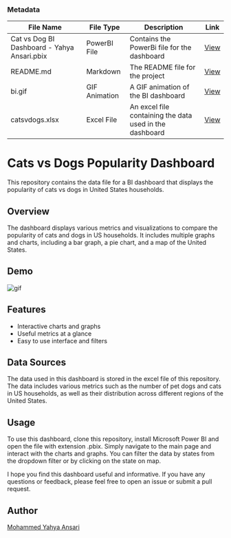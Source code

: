 ### Metadata

| File Name    | File Type |       Description |  Link   |
| --------- | ------- | -------------| ----------|
| Cat vs Dog BI Dashboard - Yahya Ansari.pbix     |    PowerBI File     |  	Contains the PowerBi file for the dashboard    |    [View](https://github.com/yahya-ansariii/cats_vs_dogs_bi_dashboard/blob/master/Cat%20vs%20Dog%20BI%20Dashboard%20-%20Yahya%20Ansari.pbix)    |
| README.md    |    Markdown     |  The README file for the project    |    [View](https://github.com/yahya-ansariii/cats_vs_dogs_bi_dashboard/blob/master/README.md)    |
| bi.gif    |    GIF Animation     |  A GIF animation of the BI dashboard    |    [View](https://github.com/yahya-ansariii/cats_vs_dogs_bi_dashboard/blob/master/bi.gif)    |
| catsvdogs.xlsx     |    Excel File    |  An excel file containing the data used in the dashboard    |    [View](https://github.com/yahya-ansariii/cats_vs_dogs_bi_dashboard/blob/master/catsvdogs.xlsx)    |

# Cats vs Dogs Popularity Dashboard
This repository contains the data file for a BI dashboard that displays the popularity of cats vs dogs in United States households.

## Overview
The dashboard displays various metrics and visualizations to compare the popularity of cats and dogs in US households.
It includes multiple graphs and charts, including a bar graph, a pie chart, and a map of the United States.

## Demo
![gif](bi.gif)

## Features
- Interactive charts and graphs
- Useful metrics at a glance
- Easy to use interface and filters

## Data Sources
The data used in this dashboard is stored in the excel file of this repository. The data includes various metrics such as the number of pet dogs and cats in US households, as well as their distribution across different regions of the United States.

## Usage
To use this dashboard, clone this repository, install Microsoft Power BI and open the file with extension .pbix.
Simply navigate to the main page and interact with the charts and graphs.
You can filter the data by states from the dropdown filter or by clicking on the state on map.

I hope you find this dashboard useful and informative. If you have any questions or feedback, please feel free to open an issue or submit a pull request.

## Author
[Mohammed Yahya Ansari](https://www.linkedin.com/in/yahya-ansari/)
